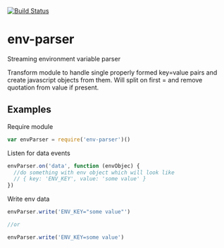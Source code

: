 [![Build Status](https://travis-ci.org/digitalsadhu/env-parser.svg?branch=master)](https://travis-ci.org/digitalsadhu/env-parser)

env-parser
==========

Streaming environment variable parser

Transform module to handle single properly formed key=value pairs and create
javascript objects from them. Will split on first = and remove quotation from
value if present.

## Examples

Require module

```js
var envParser = require('env-parser')()
```

Listen for data events
```js
envParser.on('data', function (envObjec) {
  //do something with env object which will look like
  // { key: 'ENV_KEY', value: 'some value' }
})
```

Write env data
```js
envParser.write('ENV_KEY="some value"')

//or

envParser.write('ENV_KEY=some value')
```
